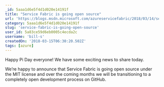 ```yaml
---
_id: 5aaa1d6e5f4d1d020e14191f
title: "Service Fabric is going open source"
url: 'https://blogs.msdn.microsoft.com/azureservicefabric/2018/03/14/service-fabric-is-going-open-source/'
category: 5aaa1d6e5f4d1d020e14191f
slug: 'service-fabric-is-going-open-source'
user_id: 5a83ce59d6eb0005c4ecda2c
username: 'bill-s'
createdOn: '2018-03-15T06:30:20.502Z'
tags: [azure]
---
```


Happy Pi Day everyone! We have some exciting news to share today.

We’re happy to announce that Service Fabric is going open source under the MIT license and over the coming months we will be transitioning to a completely open development process on GitHub.
